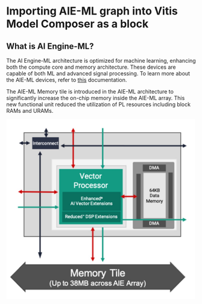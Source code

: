 # Importing AIE-ML graph into Vitis Model Composer as a block
## What is AI Engine-ML?
The AI Engine-ML architecture is optimized for machine learning, enhancing both the compute core and memory architecture. These devices are capable of both ML and advanced signal processing.
To learn more about the AIE-ML devices, refer to [this](https://docs.xilinx.com/r/en-US/am020-versal-aie-ml) documentation.

The AIE-ML Memory tile is introduced in the AIE-ML architecture to significantly increase the on-chip memory inside the AIE-ML array. This new functional unit reduced the utilization of PL resources including block RAMs and URAMs. 

<img src="./images/AIE_ML.jpg" width="500"/>


